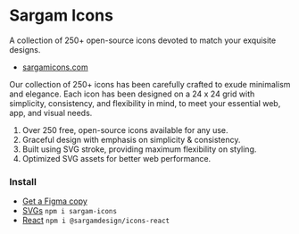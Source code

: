 # Sargam Icons
A collection of 250+ open-source icons devoted to match your exquisite designs.

- [sargamicons.com](https://sargamicons.com/)

Our collection of 250+ icons has been carefully crafted to exude minimalism and elegance. Each icon has been designed on a 24 x 24 grid with simplicity, consistency, and flexibility in mind, to meet your essential web, app, and visual needs.

1. Over 250 free, open-source icons available for any use.
2. Graceful design with emphasis on simplicity & consistency.
3. Built using SVG stroke, providing maximum flexibility on styling.
4. Optimized SVG assets for better web performance.


### Install
- [Get a Figma copy](https://www.figma.com/community/file/1152296792728333709)
- [SVGs](https://www.npmjs.com/package/sargam-icons) `npm i sargam-icons`
- [React](https://www.npmjs.com/package/@sargamdesign/icons-react) `npm i @sargamdesign/icons-react`
